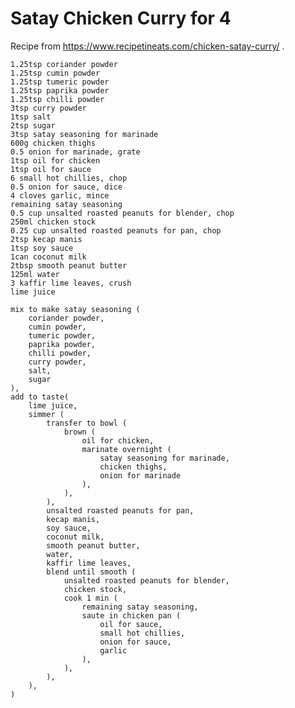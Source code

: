 Satay Chicken Curry for 4
=========================

Recipe from https://www.recipetineats.com/chicken-satay-curry/ .

    1.25tsp coriander powder
    1.25tsp cumin powder
    1.25tsp tumeric powder
    1.25tsp paprika powder
    1.25tsp chilli powder
    3tsp curry powder
    1tsp salt
    2tsp sugar
    3tsp satay seasoning for marinade
    600g chicken thighs
    0.5 onion for marinade, grate
    1tsp oil for chicken
    1tsp oil for sauce
    6 small hot chillies, chop
    0.5 onion for sauce, dice
    4 cloves garlic, mince
    remaining satay seasoning
    0.5 cup unsalted roasted peanuts for blender, chop
    250ml chicken stock
    0.25 cup unsalted roasted peanuts for pan, chop
    2tsp kecap manis
    1tsp soy sauce
    1can coconut milk
    2tbsp smooth peanut butter
    125ml water
    3 kaffir lime leaves, crush
    lime juice

    mix to make satay seasoning (
        coriander powder,
        cumin powder,
        tumeric powder,
        paprika powder,
        chilli powder,
        curry powder,
        salt,
        sugar
    ),
    add to taste(
        lime juice,
        simmer (
            transfer to bowl (
                brown (
                    oil for chicken,
                    marinate overnight (
                        satay seasoning for marinade,
                        chicken thighs,
                        onion for marinade
                    ),
                ),
            ),
            unsalted roasted peanuts for pan,
            kecap manis,
            soy sauce,
            coconut milk,
            smooth peanut butter,
            water,
            kaffir lime leaves,
            blend until smooth (
                unsalted roasted peanuts for blender,
                chicken stock,
                cook 1 min (
                    remaining satay seasoning,
                    saute in chicken pan (
                        oil for sauce,
                        small hot chillies,
                        onion for sauce,
                        garlic
                    ),
                ),
            ),
        ),
    )
